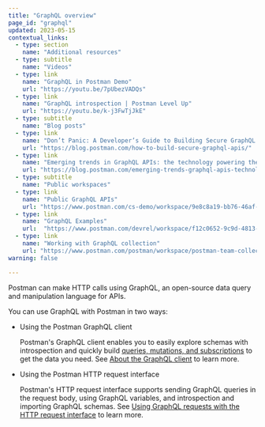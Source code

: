 ```yaml
---
title: "GraphQL overview"
page_id: "graphql"
updated: 2023-05-15
contextual_links:
  - type: section
    name: "Additional resources"
  - type: subtitle
    name: "Videos"
  - type: link
    name: "GraphQL in Postman Demo"
    url: "https://youtu.be/7pUbezVADQs"
  - type: link
    name: "GraphQL introspection | Postman Level Up"
    url: "https://youtu.be/k-j3FwTjJkE"
  - type: subtitle
    name: "Blog posts"
  - type: link
    name: "Don’t Panic: A Developer’s Guide to Building Secure GraphQL APIs"
    url: "https://blog.postman.com/how-to-build-secure-graphql-apis/"
  - type: link
    name: "Emerging trends in GraphQL APIs: the technology powering the future of data exchange"
    url: "https://blog.postman.com/emerging-trends-graphql-apis-technology-future-of-data-exchange/"
  - type: subtitle
    name: "Public workspaces"
  - type: link
    name: "Public GraphQL APIs"
    url: "https://www.postman.com/cs-demo/workspace/9e8c8a19-bb76-46af-9e8d-5747bf8fcce5"
  - type: link
    name: "GraphQL Examples"
    url:  "https://www.postman.com/devrel/workspace/f12c0652-9c9d-4813-968b-c8ed0b3f0022"
  - type: link
    name: "Working with GraphQL collection"
    url: "https://www.postman.com/postman/workspace/postman-team-collections/collection/1559645-c0dd3eb3-5258-4ddd-a6e4-2780c5212e33?ctx=documentation"
warning: false

---
```


Postman can make HTTP calls using GraphQL, an open-source data query and manipulation language for APIs.

You can use GraphQL with Postman in two ways:

* Using the Postman GraphQL client

    Postman's GraphQL client enables you to easily explore schemas with introspection and quickly build [queries, mutations, and subscriptions](/docs/sending-requests/graphql/graphql-client-first-request/#about-graphql-request) to get the data you need. See [About the GraphQL client](/docs/sending-requests/graphql/graphql-client-overview/) to learn more.

* Using the Postman HTTP request interface

    Postman's HTTP request interface supports sending GraphQL queries in the request body, using GraphQL variables, and introspection and importing GraphQL schemas. See [Using GraphQL requests with the HTTP request interface](/docs/sending-requests/graphql/graphql-http/) to learn more.
